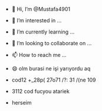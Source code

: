 - 👋 Hi, I’m @Mustafa4901
- 👀 I’m interested in ...
- 🌱 I’m currently learning ...
- 💞️ I’m looking to collaborate on ...
- 📫 How to reach me ...
- 😄  olm burasi ne işi yarıyordu aq
- cod12 +_28p( 27o71 /?: 31 /(ne 109

- 3112 cod fucyou atariek
- herseim 

